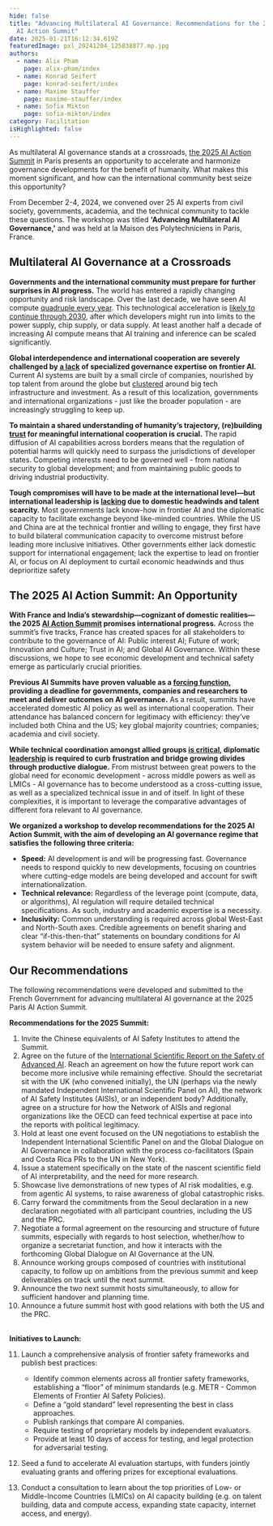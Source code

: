 ```yaml
---
hide: false
title: "Advancing Multilateral AI Governance: Recommendations for the 2025 Paris
  AI Action Summit"
date: 2025-01-21T16:12:34.619Z
featuredImage: pxl_20241204_125838877.mp.jpg
authors:
  - name: Alix Pham
    page: alix-pham/index
  - name: Konrad Seifert
    page: konrad-seifert/index
  - name: Maxime Stauffer
    page: maxime-stauffer/index
  - name: Sofia Mikton
    page: sofia-mikton/index
category: Facilitation
isHighlighted: false
---
```

As multilateral AI governance stands at a crossroads, [the 2025 AI Action Summit](https://www.elysee.fr/en/sommet-pour-l-action-sur-l-ia) in Paris presents an opportunity to accelerate and harmonize governance developments for the benefit of humanity. What makes this moment significant, and how can the international community best seize this opportunity?

From December 2-4, 2024, we convened over 25 AI experts from civil society, governments, academia, and the technical community to tackle these questions. The workshop was titled **'Advancing Multilateral AI Governance,'** and was held at la Maison des Polytechniciens in Paris, France.  

## Multilateral AI Governance at a Crossroads

**Governments and the international community must prepare for further surprises in AI progress.** The world has entered a rapidly changing opportunity and risk landscape. Over the last decade, we have seen AI compute [quadruple every year](https://epoch.ai/blog/training-compute-of-frontier-ai-models-grows-by-4-5x-per-year). This technological acceleration is [likely to continue through 2030,](https://epoch.ai/blog/can-ai-scaling-continue-through-2030) after which developers might run into limits to the power supply, chip supply, or data supply. At least another half a decade of increasing AI compute means that AI training and inference can be scaled significantly.

**Global interdependence and international cooperation are severely challenged by [a lack](https://fedscoop.com/ai-talent-wanted/) of specialized governance expertise on frontier AI.** Current AI systems are built by a small circle of companies, nourished by top talent from around the globe but [clustered](https://macropolo.org/interactive/digital-projects/the-global-ai-talent-tracker/) around big tech infrastructure and investment. As a result of this localization, governments and international organizations - just like the broader population - are increasingly struggling to keep up.

**To maintain a shared understanding of humanity’s trajectory, (re)building [trust](https://www.oxfordmartin.ox.ac.uk/publications/promising-topics-for-us-china-dialogues-on-ai-safety-and-governance) for meaningful international cooperation is crucial.** The rapid diffusion of AI capabilities across borders means that the regulation of potential harms will quickly need to surpass the jurisdictions of developer states. Competing interests need to be governed well - from national security to global development; and from maintaining public goods to driving industrial productivity.

**Tough compromises will have to be made at the international level—but international leadership is [lacking](https://www.eurasiagroup.net/live-post/risk-1-the-g-zero-wins) due to domestic headwinds and talent scarcity.** Most governments lack know-how in frontier AI and the diplomatic capacity to facilitate exchange beyond like-minded countries. While the US and China are at the technical frontier and willing to engage, they first have to build bilateral communication capacity to overcome mistrust before leading more inclusive initiatives. Other governments either lack domestic support for international engagement; lack the expertise to lead on frontier AI, or focus on AI deployment to curtail economic headwinds and thus deprioritize safety

## The 2025 AI Action Summit: An Opportunity

**With France and India’s stewardship—cognizant of domestic realities—the 2025 [AI Action Summit](https://www.elysee.fr/en/sommet-pour-l-action-sur-l-ia) promises international progress.** Across the summit’s five tracks, France has created spaces for all stakeholders to contribute to the governance of AI: Public interest AI; Future of work; Innovation and Culture; Trust in AI; and Global AI Governance. Within these discussions, we hope to see economic development and technical safety emerge as particularly crucial priorities. 

**Previous AI Summits have proven valuable as a [forcing function](https://www.gov.uk/government/publications/ai-safety-summit-2023-the-bletchley-declaration), providing a deadline for governments, companies and researchers to meet and deliver outcomes on AI governance.** As a result, summits have accelerated domestic AI policy as well as international cooperation. Their attendance has balanced concern for legitimacy with efficiency: they’ve included both China and the US; key global majority countries; companies; academia and civil society. 

**While technical coordination amongst allied groups [is critical](https://www.governance.ai/research-paper/what-should-be-internationalised-in-ai-governance), diplomatic [leadership](https://foreignpolicy.com/2023/06/19/us-china-ai-race-regulation-artificial-intelligence/) is required to curb frustration and bridge growing divides through productive dialogue.** From mistrust between great powers to the global need for economic development - across middle powers as well as LMICs - AI governance has to become understood as a cross-cutting issue, as well as a specialized technical issue in and of itself. In light of these complexities, it is important to leverage the comparative advantages of different fora relevant to AI governance.

**We organized a workshop to develop recommendations for the 2025 AI Action Summit, with the aim of developing an AI governance regime that satisfies the following three criteria:** 

* **Speed:** AI development is and will be progressing fast. Governance needs to respond quickly to new developments, focusing on countries where cutting-edge models are being developed and account for swift internationalization.
* **Technical relevance:** Regardless of the leverage point (compute, data, or algorithms), AI regulation will require detailed technical specifications. As such, industry and academic expertise is a necessity.
* **Inclusivity:** Common understanding is required across global West-East and North-South axes. Credible agreements on benefit sharing and clear “if-this-then-that” statements on boundary conditions for AI system behavior will be needed to ensure safety and alignment.

## Our Recommendations

The following recommendations were developed and submitted to the French Government for advancing multilateral AI governance at the 2025 Paris AI Action Summit.

**Recommendations for the 2025 Summit:** 

1. Invite the Chinese equivalents of AI Safety Institutes to attend the Summit. 
2. Agree on the future of the [International Scientific Report on the Safety of Advanced AI](https://www.gov.uk/government/publications/international-scientific-report-on-the-safety-of-advanced-ai). Reach an agreement on how the future report work can become more inclusive while remaining effective. Should the secretariat sit with the UK (who convened initially), the UN (perhaps via the newly mandated Independent International Scientific Panel on AI), the network of AI Safety Institutes (AISIs), or an independent body? Additionally, agree on a structure for how the Network of AISIs and regional organizations like the OECD can feed technical expertise at pace into the reports with political legitimacy.
3. Hold at least one event focused on the UN negotiations to establish the Independent International Scientific Panel on and the Global Dialogue on AI Governance in collaboration with the process co-facilitators (Spain and Costa Rica PRs to the UN in New York). 
4. Issue a statement specifically on the state of the nascent scientific field of AI interpretability, and the need for more research.
5. Showcase live demonstrations of new types of AI risk modalities, e.g. from agentic AI systems, to raise awareness of global catastrophic risks.
6. Carry forward the commitments from the Seoul declaration in a new declaration negotiated with all participant countries, including the US and the PRC.
7. Negotiate a formal agreement on the resourcing and structure of future summits, especially with regards to host selection, whether/how to organize a secretariat function, and how it interacts with the forthcoming Global Dialogue on AI Governance at the UN.
8. Announce working groups composed of countries with institutional capacity, to follow up on ambitions from the previous summit and keep deliverables on track until the next summit.
9. Announce the two next summit hosts simultaneously, to allow for sufficient handover and planning time.
10. Announce a future summit host with good relations with both the US and the PRC.

**\
Initiatives to Launch:**

11. Launch a comprehensive analysis of frontier safety frameworks and publish best practices:

    * Identify common elements across all frontier safety frameworks, establishing a “floor” of minimum standards (e.g. METR - Common Elements of Frontier AI Safety Policies).
    * Define a “gold standard” level representing the best in class approaches.
    * Publish rankings that compare AI companies. 
    * Require testing of proprietary models by independent evaluators.
    * Provide at least 10 days of access for testing, and legal protection for adversarial testing.
12. Seed a fund to accelerate AI evaluation startups, with funders jointly evaluating grants and offering prizes for exceptional evaluations.
13. Conduct a consultation to learn about the top priorities of Low- or Middle-Income Countries (LMICs) on AI capacity building (e.g. on talent building, data and compute access, expanding state capacity, internet access, and energy).
